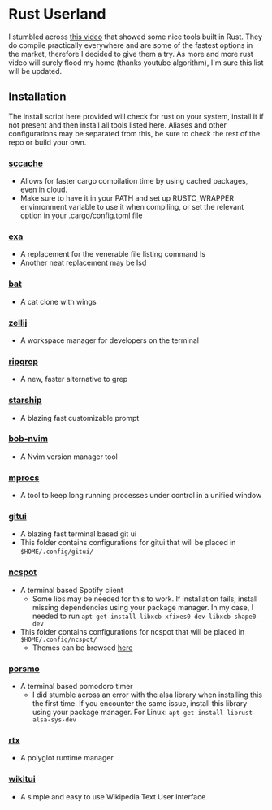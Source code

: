 # Rust Userland
I stumbled across [this video](https://youtu.be/dFkGNe4oaKk) that showed some nice tools built in Rust.
They do compile practically everywhere and are some of the fastest options in the market,
therefore I decided to give them a try. As more and more rust video will surely 
flood my home (thanks youtube algorithm), I'm sure this list will be updated.

## Installation
The install script here provided will check for rust on your system, install it 
if not present and then install all tools listed here. Aliases and other configurations
may be separated from this, be sure to check the rest of the repo or build your own.

### [sccache](https://github.com/mozilla/sccache)
- Allows for faster cargo compilation time by using cached packages, even in cloud.
- Make sure to have it in your PATH and set up RUSTC_WRAPPER envinronment variable
to use it when compiling, or set the relevant option in your .cargo/config.toml file

### [exa](https://github.com/ogham/exa)
- A replacement for the venerable file listing command ls 
 - Another neat replacement may be [lsd](https://github.com/lsd-rs/lsd)

### [bat](https://github.com/sharkdp/bat)
- A cat clone with wings 

### [zellij](https://github.com/zellij-org/zellij)
- A workspace manager for developers on the terminal

### [ripgrep](https://github.com/behnam/rust-ripgrep)
- A new, faster alternative to grep

### [starship](https://starship.rs/)
- A blazing fast customizable prompt

### [bob-nvim](https://github.com/MordechaiHadad/bob)
- A Nvim version manager tool 

### [mprocs](https://github.com/pvolok/mprocs)
- A tool to keep long running processes under control in a unified window

### [gitui](https://github.com/extrawurst/gitui)
- A blazing fast terminal based git ui 
- This folder contains configurations for gitui that will be placed in `$HOME/.config/gitui/`

### [ncspot](https://github.com/hrkfdn/ncspot)
- A terminal based Spotify client
    - Some libs may be needed for this to work. If installation fails, install 
    missing dependencies using your package manager. In my case, I needed to run 
    `apt-get install libxcb-xfixes0-dev libxcb-shape0-dev`
- This folder contains configurations for ncspot that will be placed in `$HOME/.config/ncspot/`
    - Themes can be browsed [here](https://github.com/hrkfdn/ncspot/pull/40)

### [porsmo](https://github.com/ColorCookie-dev/porsmo)
- A terminal based pomodoro timer
    - I did stumble across an error with the alsa library when installing this 
    the first time. If you encounter the same issue, install this library using 
    your package manager. For Linux: `apt-get install librust-alsa-sys-dev`

### [rtx](https://github.com/jdxcode/rtx)
- A polyglot runtime manager 

### [wikitui](https://builditluc.github.io/wiki-tui/0.7/)
- A simple and easy to use Wikipedia Text User Interface
